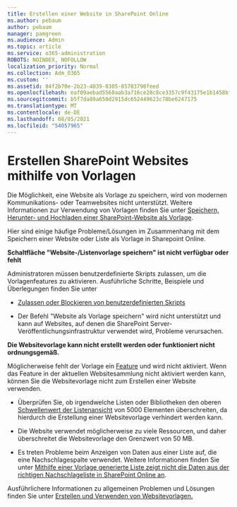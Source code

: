 ```yaml
---
title: Erstellen einer Website in SharePoint Online
ms.author: pebaum
author: pebaum
manager: pamgreen
ms.audience: Admin
ms.topic: article
ms.service: o365-administration
ROBOTS: NOINDEX, NOFOLLOW
localization_priority: Normal
ms.collection: Adm_O365
ms.custom: ''
ms.assetid: 84f2b70e-2b23-4039-8305-85783798feed
ms.openlocfilehash: eaf09aebad5568aab3a716ce28c8ce3357c9f43175e1b1458bfcd43fd95a71fa
ms.sourcegitcommit: b5f7da89a650d2915dc652449623c78be6247175
ms.translationtype: MT
ms.contentlocale: de-DE
ms.lasthandoff: 08/05/2021
ms.locfileid: "54057965"
---
```

# <a name="create-sharepoint-sites-using-templates"></a>Erstellen SharePoint Websites mithilfe von Vorlagen

Die Möglichkeit, eine Website als Vorlage zu speichern, wird von modernen Kommunikations- oder Teamwebsites nicht unterstützt. Weitere Informationen zur Verwendung von Vorlagen finden Sie unter [Speichern, Herunter- und Hochladen einer SharePoint-Website als Vorlage](https://docs.microsoft.com/sharepoint/dev/general-development/save-download-and-upload-a-sharepoint-site-as-a-template).

Hier sind einige häufige Probleme/Lösungen im Zusammenhang mit dem Speichern einer Website oder Liste als Vorlage in Sharepoint Online. 

**Schaltfläche "Website-/Listenvorlage speichern" ist nicht verfügbar oder fehlt**

Administratoren müssen benutzerdefinierte Skripts zulassen, um die Vorlagenfeatures zu aktivieren. Ausführliche Schritte, Beispiele und Überlegungen finden Sie unter 

- [Zulassen oder Blockieren von benutzerdefinierten Skripts](https://docs.microsoft.com/sharepoint/allow-or-prevent-custom-script)

- Der Befehl "Website als Vorlage speichern" wird nicht unterstützt und kann auf Websites, auf denen die SharePoint Server-Veröffentlichungsinfrastruktur verwendet wird, Probleme verursachen.

**Die Websitevorlage kann nicht erstellt werden oder funktioniert nicht ordnungsgemäß.**

Möglicherweise fehlt der Vorlage ein [Feature](https://social.technet.microsoft.com/wiki/contents/articles/14423.sharepoint-2013-existing-features-guid.aspx) und wird nicht aktiviert. Wenn das Feature in der aktuellen Websitesammlung nicht aktiviert werden kann, können Sie die Websitevorlage nicht zum Erstellen einer Website verwenden.

- Überprüfen Sie, ob irgendwelche Listen oder Bibliotheken den oberen [Schwellenwert der Listenansicht](https://support.office.com/article/Manage-large-lists-and-libraries-in-SharePoint-B8588DAE-9387-48C2-9248-C24122F07C59) von 5000 Elementen überschreiten, da hierdurch die Erstellung einer Websitevorlage verhindert werden kann.

- Die Website verwendet möglicherweise zu viele Ressourcen, und daher überschreitet die Websitevorlage den Grenzwert von 50 MB.


- Es treten Probleme beim Anzeigen von Daten aus einer Liste auf, die eine Nachschlagespalte verwendet. Weitere Informationen finden Sie unter [Mithilfe einer Vorlage generierte Liste zeigt nicht die Daten aus der richtigen Nachschlageliste in SharePoint Online an](https://docs.microsoft.com/sharepoint/support/lists-and-libraries/template-generated-list-incorrect-data).

Ausführlichere Informationen zu allgemeinen Problemen und Lösungen finden Sie unter [Erstellen und Verwenden von Websitevorlagen.](https://support.office.com/article/Create-and-use-site-templates-60371B0F-00E0-4C49-A844-34759EBDD989)



